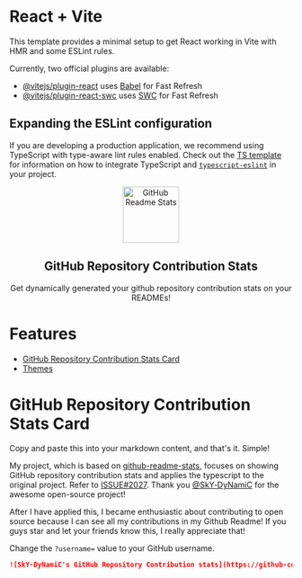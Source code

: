 # React + Vite

This template provides a minimal setup to get React working in Vite with HMR and some ESLint rules.

Currently, two official plugins are available:

- [@vitejs/plugin-react](https://github.com/vitejs/vite-plugin-react/blob/main/packages/plugin-react) uses [Babel](https://babeljs.io/) for Fast Refresh
- [@vitejs/plugin-react-swc](https://github.com/vitejs/vite-plugin-react/blob/main/packages/plugin-react-swc) uses [SWC](https://swc.rs/) for Fast Refresh

## Expanding the ESLint configuration

If you are developing a production application, we recommend using TypeScript with type-aware lint rules enabled. Check out the [TS template](https://github.com/vitejs/vite/tree/main/packages/create-vite/template-react-ts) for information on how to integrate TypeScript and [`typescript-eslint`](https://typescript-eslint.io) in your project.
<p align="center">  
  <img width="100px" src="https://res.cloudinary.com/anuraghazra/image/upload/v1594908242/logo_ccswme.svg" align="center" alt="GitHub Readme Stats" />  
  <h2 align="center">GitHub Repository Contribution Stats</h2>  
  <p align="center">Get dynamically generated your github repository contribution stats on your READMEs!</p>  
</p>

# Features  
- [GitHub Repository Contribution Stats Card](#github-repository-contribution-stats-card)  
- [Themes](#themes)  

# GitHub Repository Contribution Stats Card  
Copy and paste this into your markdown content, and that's it. Simple!  

My project, which is based on [github-readme-stats](https://github.com/anuraghazra/github-readme-stats), focuses on showing GitHub repository contribution stats and applies the typescript to the original project. Refer to [ISSUE#2027](https://github.com/anuraghazra/github-readme-stats/issues/2027). Thank you [@SkY‑DyNamiC](https://github.com/SkY-DyNamiC) for the awesome open-source project!

After I have applied this, I became enthusiastic about contributing to open source because I can see all my contributions in my Github Readme! If you guys star and let your friends know this, I really appreciate that!

Change the `?username=` value to your GitHub username.

```md
![SkY‑DyNamiC's GitHub Repository Contribution stats](https://github-contributor-stats.vercel.app/api?username=SkY-DyNamiC)
